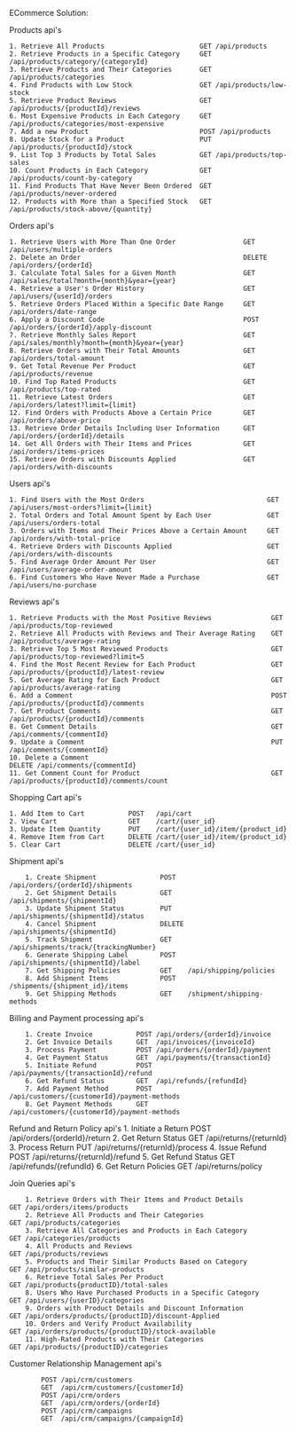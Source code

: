 ECommerce Solution:
	
Products
api's

    1. Retrieve All Products                        GET /api/products
    2. Retrieve Products in a Specific Category     GET /api/products/category/{categoryId}
    3. Retrieve Products and Their Categories       GET /api/products/categories
    4. Find Products with Low Stock                 GET /api/products/low-stock
    5. Retrieve Product Reviews                     GET /api/products/{productId}/reviews
    6. Most Expensive Products in Each Category     GET /api/products/categories/most-expensive
    7. Add a new Product                            POST /api/products
    8. Update Stock for a Product                   PUT /api/products/{productId}/stock   
    9. List Top 3 Products by Total Sales           GET /api/products/top-sales
    10. Count Products in Each Category             GET /api/products/count-by-category
    11. Find Products That Have Never Been Ordered  GET /api/products/never-ordered
    12. Products with More than a Specified Stock   GET /api/products/stock-above/{quantity}

Orders
api's

    1. Retrieve Users with More Than One Order                 GET /api/users/multiple-orders
    2. Delete an Order                                         DELETE /api/orders/{orderId}
    3. Calculate Total Sales for a Given Month                 GET /api/sales/total?month={month}&year={year}
    4. Retrieve a User's Order History                         GET /api/users/{userId}/orders
    5. Retrieve Orders Placed Within a Specific Date Range     GET /api/orders/date-range
    6. Apply a Discount Code                                   POST /api/orders/{orderId}/apply-discount
    7. Retrieve Monthly Sales Report                           GET /api/sales/monthly?month={month}&year={year}
    8. Retrieve Orders with Their Total Amounts                GET /api/orders/total-amount
    9. Get Total Revenue Per Product                           GET /api/products/revenue
    10. Find Top Rated Products                                GET /api/products/top-rated
    11. Retrieve Latest Orders                                 GET /api/orders/latest?limit={limit}
    12. Find Orders with Products Above a Certain Price        GET /api/orders/above-price
    13. Retrieve Order Details Including User Information      GET /api/orders/{orderId}/details
    14. Get All Orders with Their Items and Prices             GET /api/orders/items-prices
    15. Retrieve Orders with Discounts Applied                 GET /api/orders/with-discounts
              
Users
api's

    1. Find Users with the Most Orders                               GET /api/users/most-orders?limit={limit}
    2. Total Orders and Total Amount Spent by Each User              GET /api/users/orders-total
    3. Orders with Items and Their Prices Above a Certain Amount     GET /api/orders/with-total-price
    4. Retrieve Orders with Discounts Applied                        GET /api/orders/with-discounts
    5. Find Average Order Amount Per User                            GET /api/users/average-order-amount
    6. Find Customers Who Have Never Made a Purchase                 GET /api/users/no-purchase

Reviews
api's

	1. Retrieve Products with the Most Positive Reviews       		  GET /api/products/top-reviewed
	2. Retrieve All Products with Reviews and Their Average Rating    GET /api/products/average-rating
	3. Retrieve Top 5 Most Reviewed Products                		  GET /api/products/top-reviewed?limit=5
	4. Find the Most Recent Review for Each Product         		  GET /api/products/{productId}/latest-review
	5. Get Average Rating for Each Product                  		  GET /api/products/average-rating
	6. Add a Comment			                               		  POST /api/products/{productId}/comments
	7. Get Product Comments	                               			  GET /api/products/{productId}/comments	
	8. Get Comment Details	                               			  GET /api/comments/{commentId}	
	9. Update a Comment			                           			  PUT /api/comments/{commentId}	
	10. Delete a Comment			                           		  DELETE /api/comments/{commentId}		
	11. Get Comment Count for Product	                   			  GET /api/products/{productId}/comments/count

Shopping Cart
api's

	1. Add Item to Cart           POST   /api/cart
	2. View Cart                  GET    /cart/{user_id}
	3. Update Item Quantity       PUT    /cart/{user_id}/item/{product_id}
	4. Remove Item from Cart      DELETE /cart/{user_id}/item/{product_id}
	5. Clear Cart                 DELETE /cart/{user_id}
    

Shipment
api's

		1. Create Shipment  		      POST   /api/orders/{orderId}/shipments
		2. Get Shipment Details 	      GET    /api/shipments/{shipmentId}
		3. Update Shipment Status 	      PUT    /api/shipments/{shipmentId}/status
		4. Cancel Shipment		          DELETE /api/shipments/{shipmentId}
		5. Track Shipment		          GET    /api/shipments/track/{trackingNumber}
		6. Generate Shipping Label        POST   /api/shipments/{shipmentId}/label   
		7. Get Shipping Policies	      GET    /api/shipping/policies
		8. Add Shipment Items             POST   /shipments/{shipment_id}/items
        9. Get Shipping Methods           GET    /shipment/shipping-methods

Billing and Payment processing
api's

		1. Create Invoice	    	POST /api/orders/{orderId}/invoice
		2. Get Invoice Details		GET  /api/invoices/{invoiceId}
		3. Process Payment	    	POST /api/orders/{orderId}/payment
		4. Get Payment Status		GET  /api/payments/{transactionId}	
		5. Initiate Refund	    	POST /api/payments/{transactionId}/refund
		6. Get Refund Status		GET  /api/refunds/{refundId}
		7. Add Payment Method		POST /api/customers/{customerId}/payment-methods
		8. Get Payment Methods 		GET  /api/customers/{customerId}/payment-methods
			
Refund and Return Policy
api's
		1. Initiate a Return 	POST /api/orders/{orderId}/return
		2. Get Return Status    GET /api/returns/{returnId}
		3. Process Return	    PUT /api/returns/{returnId}/process
		4. Issue Refund		    POST /api/returns/{returnId}/refund
		5. Get Refund Status	GET /api/refunds/{refundId}
		6. Get Return Policies  GET /api/returns/policy

Join Queries
api's

        1. Retrieve Orders with Their Items and Product Details    	         GET /api/orders/items/products
	    2. Retrieve All Products and Their Categories             	         GET /api/products/categories
		3. Retrieve All Categories and Products in Each Category  	         GET /api/categories/products
		4. All Products and Reviews                                          GET /api/products/reviews
		5. Products and Their Similar Products Based on Category             GET /api/products/similar-products
		6. Retrieve Total Sales Per Product                                  GET /api/products{productID}/total-sales
		8. Users Who Have Purchased Products in a Specific Category          GET /api/users/{userID}/categories
		9. Orders with Product Details and Discount Information              GET /api/orders/products/{productID}/discount-Applied
		10. Orders and Verify Product Availability                           GET /api/orders/products/{productID}/stock-available
		11. High-Rated Products with Their Categories                        GET /api/products/{productID}/categories

Customer Relationship Management
api's

	        POST /api/crm/customers
			GET  /api/crm/customers/{customerId}
			POST /api/crm/orders
			GET  /api/crm/orders/{orderId}
			POST /api/crm/campaigns
			GET  /api/crm/campaigns/{campaignId}